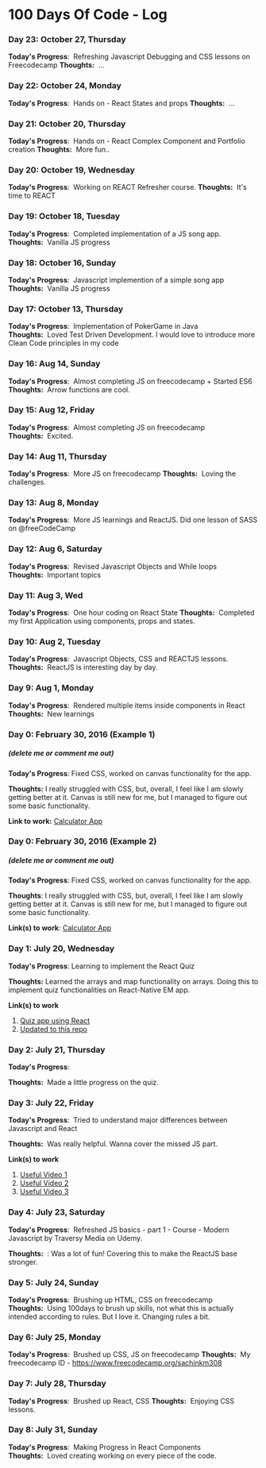 


# 100 Days Of Code - Log

### Day 23: October 27, Thursday

**Today's Progress**:  Refreshing Javascript Debugging and CSS lessons on Freecodecamp
**Thoughts:**  ...

### Day 22: October 24, Monday

**Today's Progress**:  Hands on - React States and props
**Thoughts:**  ...

### Day 21: October 20, Thursday

**Today's Progress**:  Hands on - React Complex Component and Portfolio creation
**Thoughts:**  More fun..

### Day 20: October 19, Wednesday

**Today's Progress**:  Working on REACT Refresher course.
**Thoughts:**  It's time to REACT

### Day 19: October 18, Tuesday

**Today's Progress**:  Completed implementation of a JS song app.
**Thoughts:**  Vanilla JS progress

### Day 18: October 16, Sunday

**Today's Progress**:  Javascript implemention of a simple song app
**Thoughts:**  Vanilla JS progress

### Day 17: October 13, Thursday

**Today's Progress**:  Implementation of PokerGame in Java
**Thoughts:**  Loved Test Driven Development. I would love to introduce more Clean Code principles in my code

### Day 16: Aug 14, Sunday

**Today's Progress**:  Almost completing JS on freecodecamp + Started ES6
**Thoughts:**  Arrow functions are cool.

### Day 15: Aug 12, Friday

**Today's Progress**:  Almost completing JS on freecodecamp
**Thoughts:**  Excited.

### Day 14: Aug 11, Thursday

**Today's Progress**:  More JS on freecodecamp
**Thoughts:**  Loving the challenges.

### Day 13: Aug 8, Monday

**Today's Progress**:  More JS learnings and ReactJS. Did one lesson of SASS on @freeCodeCamp

### Day 12: Aug 6, Saturday

**Today's Progress**:  Revised Javascript Objects and While loops
**Thoughts:**  Important topics

### Day 11: Aug 3, Wed


**Today's Progress**:  One hour coding on React State
**Thoughts:**  Completed my first Application using components, props and states.


### Day 10: Aug 2, Tuesday

**Today's Progress**:  Javascript Objects, CSS and REACTJS lessons.
**Thoughts:**  ReactJS is interesting day by day.

### Day 9: Aug 1, Monday

**Today's Progress**:  Rendered multiple items inside components in React
**Thoughts:**  New learnings

### Day 0: February 30, 2016 (Example 1)
##### (delete me or comment me out)

**Today's Progress**: Fixed CSS, worked on canvas functionality for the app.

**Thoughts:** I really struggled with CSS, but, overall, I feel like I am slowly getting better at it. Canvas is still new for me, but I managed to figure out some basic functionality.

**Link to work:** [Calculator App](http://www.example.com)

### Day 0: February 30, 2016 (Example 2)
##### (delete me or comment me out)

**Today's Progress**: Fixed CSS, worked on canvas functionality for the app.

**Thoughts**: I really struggled with CSS, but, overall, I feel like I am slowly getting better at it. Canvas is still new for me, but I managed to figure out some basic functionality.

**Link(s) to work**: [Calculator App](http://www.example.com)


### Day 1: July 20, Wednesday

**Today's Progress**: Learning to implement the React Quiz

**Thoughts:**  Learned the arrays and map functionality on arrays. Doing this to implement quiz functionalities on React-Native EM app.

**Link(s) to work**
1. [Quiz app using React](https://www.freecodecamp.org/news/how-to-build-a-quiz-app-using-react/)
2. [Updated to this repo](https://github.com/sachinkmohan/quiz-app-react2)

### Day 2: July 21, Thursday

**Today's Progress**:  

**Thoughts:**  Made a little progress on the quiz. 

### Day 3: July 22, Friday

**Today's Progress**:  Tried to understand major differences between Javascript and React

**Thoughts:**  Was really helpful. Wanna cover the missed JS part.

**Link(s) to work**
1. [Useful Video 1](https://www.youtube.com/watch?v=m55PTVUrlnA&t=397s)
2. [Useful Video 2](https://www.youtube.com/watch?v=Gwup7MV_fXs)
3. [Useful Video 3](https://www.youtube.com/watch?v=w8NCk4qMAAs)

### Day 4: July 23, Saturday

**Today's Progress**:  Refreshed JS basics - part 1 - Course - Modern Javascript by Traversy Media on Udemy. 

**Thoughts:**  : Was a lot of fun! Covering this to make the ReactJS base stronger.

### Day 5: July 24, Sunday

**Today's Progress**:  Brushing up HTML, CSS on freecodecamp
**Thoughts:**  Using 100days to brush up skills, not what this is actually intended according to rules. But I love it. Changing rules a bit.

### Day 6: July 25, Monday

**Today's Progress**:  Brushed up CSS, JS on freecodecamp
**Thoughts:**  My freecodecamp ID - https://www.freecodecamp.org/sachinkm308

### Day 7: July 28, Thursday

**Today's Progress**:  Brushed up React, CSS
**Thoughts:**  Enjoying CSS lessons.

### Day 8: July 31, Sunday

**Today's Progress**:  Making Progress in React Components
**Thoughts:**  Loved creating working on every piece of the code.

